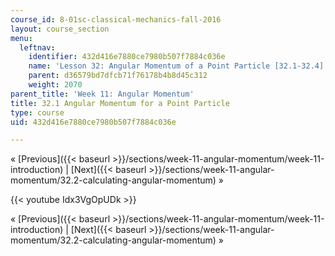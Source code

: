 ```yaml
---
course_id: 8-01sc-classical-mechanics-fall-2016
layout: course_section
menu:
  leftnav:
    identifier: 432d416e7880ce7980b507f7884c036e
    name: 'Lesson 32: Angular Momentum of a Point Particle [32.1-32.4]'
    parent: d36579bd7dfcb71f76178b4b8d45c312
    weight: 2070
parent_title: 'Week 11: Angular Momentum'
title: 32.1 Angular Momentum for a Point Particle
type: course
uid: 432d416e7880ce7980b507f7884c036e

---
```


« [Previous]({{< baseurl >}}/sections/week-11-angular-momentum/week-11-introduction) | [Next]({{< baseurl >}}/sections/week-11-angular-momentum/32.2-calculating-angular-momentum) »

{{< youtube Idx3VgOpUDk >}}

« [Previous]({{< baseurl >}}/sections/week-11-angular-momentum/week-11-introduction) | [Next]({{< baseurl >}}/sections/week-11-angular-momentum/32.2-calculating-angular-momentum) »